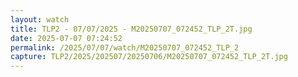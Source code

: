 ```yaml
---
layout: watch
title: TLP2 - 07/07/2025 - M20250707_072452_TLP_2T.jpg
date: 2025-07-07 07:24:52
permalink: /2025/07/07/watch/M20250707_072452_TLP_2
capture: TLP2/2025/202507/20250706/M20250707_072452_TLP_2T.jpg
---
```

